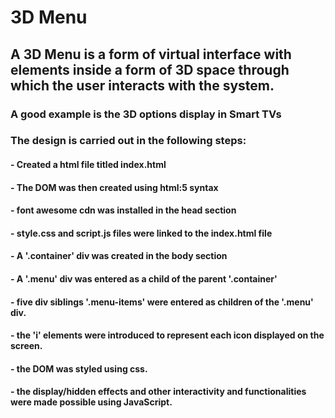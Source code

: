 # 3D Menu

## A 3D Menu is a form of virtual interface with elements inside a form of 3D space through which the user interacts with the system.

### A good example is the 3D options display in Smart TVs

### The design is carried out in the following steps:

#### - Created a html file titled index.html

#### - The DOM was then created using html:5 syntax

#### - font awesome cdn was installed in the head section

#### - style.css and script.js files were linked to the index.html file

#### - A '.container' div was created in the body section

#### - A '.menu' div was entered as a child of the parent '.container'

#### - five div siblings '.menu-items' were entered as children of the '.menu' div.

#### - the 'i' elements were introduced to represent each icon displayed on the screen.

#### - the DOM was styled using css.

#### - the display/hidden effects and other interactivity and functionalities were made possible using JavaScript.
